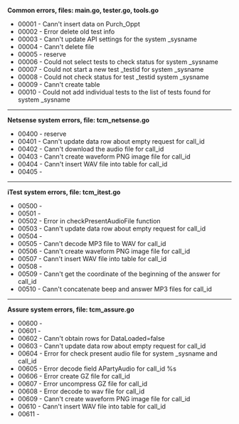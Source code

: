 **Common errors, files: main.go, tester.go, tools.go**
* 00001 - Cann't insert data on Purch_Oppt
* 00002 - Error delete old test info
* 00003 - Cann't update API settings for the system _sysname
* 00004 - Cann't delete file
* 00005 - reserve
* 00006 - Could not select tests to check status for system _sysname
* 00007 - Could not start a new test _testid for system _sysname
* 00008 - Could not check status for test _testid system _sysname
* 00009 - Cann't create table
* 00010 - Could not add individual tests to the list of tests found for system _sysname
---
**Netsense system errors, file: tcm_netsense.go**
* 00400 - reserve
* 00401 - Cann't update data row about empty request for call_id
* 00402 - Cann't download the audio file for call_id
* 00403 - Cann't create waveform PNG image file for call_id
* 00404 - Cann't insert WAV file into table for call_id
* 00405 - 
---
**iTest system errors, file: tcm_itest.go**
* 00500 - 
* 00501 - 
* 00502 - Error in checkPresentAudioFile function
* 00503 - Cann't update data row about empty request for call_id
* 00504 - 
* 00505 - Cann't decode MP3 file to WAV for call_id
* 00506 - Cann't create waveform PNG image file for call_id
* 00507 - Cann't insert WAV file into table for call_id
* 00508 - 
* 00509 - Cann't get the coordinate of the beginning of the answer for call_id
* 00510 - Cann't concatenate beep and answer MP3 files for call_id
---
**Assure system errors, file: tcm_assure.go**
* 00600 - 
* 00601 - 
* 00602 - Cann't obtain rows for DataLoaded=false
* 00603 - Cann't update data row about empty request for call_id
* 00604 - Error for check present audio file for system _sysname and call_id 
* 00605 - Error decode field APartyAudio for call_id %s
* 00606 - Error create GZ file for call_id
* 00607 - Error uncompress GZ file for call_id
* 00608 - Error decode to wav file for call_id
* 00609 - Cann't create waveform PNG image file for call_id
* 00610 - Cann't insert WAV file into table for call_id
* 00611 - 

